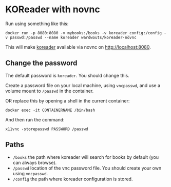 # KOReader with novnc

Run using something like this:
```
docker run -p 8080:8080 -v mybooks:/books -v koreader_config:/config -v passwd:/passwd --name koreader wardwouts/koreader-novnc
```

This will make [koreader](<https://github.com/koreader/koreader>) available via novnc on <http://localhost:8080>.

## Change the password
The default password is `koreader`. You should change this.

Create a password file on your local machine, using `vncpasswd`, and use a volume mount to `/passwd` in the container.

OR replace this by opening a shell in the current container:
```
docker exec -it CONTAINERNAME /bin/bash
```
And then run the command:
```
x11vnc -storepasswd PASSWORD /passwd
```

## Paths
- `/books` the path where koreader will search for books by default (you can always browse).
- `/passwd` location of the vnc password file. You should create your own using `vncpasswd`.
- `/config` the path where koreader configuration is stored.


